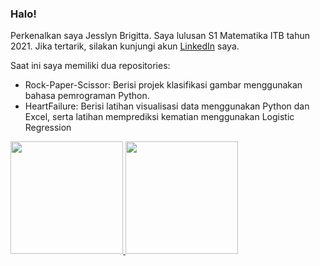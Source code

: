 ### Halo!

Perkenalkan saya Jesslyn Brigitta. Saya lulusan S1 Matematika ITB tahun 2021. Jika tertarik, silakan kunjungi akun [LinkedIn](https://www.linkedin.com/in/jesslyn-brigitta-8aa64b1a0/) saya.  

Saat ini saya memiliki dua repositories:
* Rock-Paper-Scissor: Berisi projek klasifikasi gambar menggunakan bahasa pemrograman Python.
* HeartFailure: Berisi latihan visualisasi data menggunakan Python dan Excel, serta latihan memprediksi kematian menggunakan Logistic Regression  

<p align="left">
<a href="https://github.com/jesslynb20">
  <img height="180em" src="https://github-readme-stats-eight-theta.vercel.app/api?username=jesslynb20&show_icons=true&theme=algolia&include_all_commits=true&count_private=true"/>
  <img height="180em" src="https://github-readme-stats-eight-theta.vercel.app/api/top-langs/?username=jesslynb20&layout=compact&langs_count=8&theme=algolia"/>
</a>
</p>
